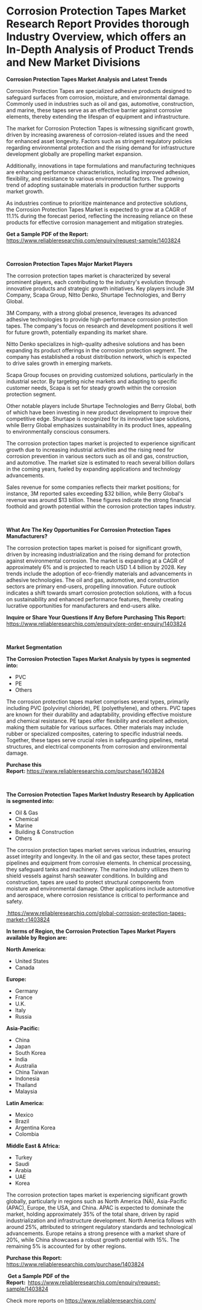 <p><h1>Corrosion Protection Tapes Market Research Report Provides thorough Industry Overview, which offers an In-Depth Analysis of Product Trends and New Market Divisions</h1></p><p><strong>Corrosion Protection Tapes Market Analysis and Latest Trends</strong></p>
<p><p>Corrosion Protection Tapes are specialized adhesive products designed to safeguard surfaces from corrosion, moisture, and environmental damage. Commonly used in industries such as oil and gas, automotive, construction, and marine, these tapes serve as an effective barrier against corrosive elements, thereby extending the lifespan of equipment and infrastructure. </p><p>The market for Corrosion Protection Tapes is witnessing significant growth, driven by increasing awareness of corrosion-related issues and the need for enhanced asset longevity. Factors such as stringent regulatory policies regarding environmental protection and the rising demand for infrastructure development globally are propelling market expansion. </p><p>Additionally, innovations in tape formulations and manufacturing techniques are enhancing performance characteristics, including improved adhesion, flexibility, and resistance to various environmental factors. The growing trend of adopting sustainable materials in production further supports market growth. </p><p>As industries continue to prioritize maintenance and protective solutions, the Corrosion Protection Tapes Market is expected to grow at a CAGR of 11.1% during the forecast period, reflecting the increasing reliance on these products for effective corrosion management and mitigation strategies.</p></p>
<p><strong>Get a Sample PDF of the Report:&nbsp;</strong> <a href="https://www.reliableresearchiq.com/enquiry/request-sample/1403824?utm_campaign=3298&utm_medium=2&utm_source=Github&utm_content=ia&utm_term=28032025&utm_id=corrosion-protection-tapes">https://www.reliableresearchiq.com/enquiry/request-sample/1403824</a></p>
<p>&nbsp;</p>
<p><strong>Corrosion Protection Tapes Major Market Players</strong></p>
<p><p>The corrosion protection tapes market is characterized by several prominent players, each contributing to the industry's evolution through innovative products and strategic growth initiatives. Key players include 3M Company, Scapa Group, Nitto Denko, Shurtape Technologies, and Berry Global.</p><p>3M Company, with a strong global presence, leverages its advanced adhesive technologies to provide high-performance corrosion protection tapes. The company's focus on research and development positions it well for future growth, potentially expanding its market share.</p><p>Nitto Denko specializes in high-quality adhesive solutions and has been expanding its product offerings in the corrosion protection segment. The company has established a robust distribution network, which is expected to drive sales growth in emerging markets.</p><p>Scapa Group focuses on providing customized solutions, particularly in the industrial sector. By targeting niche markets and adapting to specific customer needs, Scapa is set for steady growth within the corrosion protection segment.</p><p>Other notable players include Shurtape Technologies and Berry Global, both of which have been investing in new product development to improve their competitive edge. Shurtape is recognized for its innovative tape solutions, while Berry Global emphasizes sustainability in its product lines, appealing to environmentally conscious consumers.</p><p>The corrosion protection tapes market is projected to experience significant growth due to increasing industrial activities and the rising need for corrosion prevention in various sectors such as oil and gas, construction, and automotive. The market size is estimated to reach several billion dollars in the coming years, fueled by expanding applications and technology advancements.</p><p>Sales revenue for some companies reflects their market positions; for instance, 3M reported sales exceeding $32 billion, while Berry Global's revenue was around $13 billion. These figures indicate the strong financial foothold and growth potential within the corrosion protection tapes industry.</p></p>
<p>&nbsp;</p>
<p><strong>What Are The Key Opportunities For Corrosion Protection Tapes Manufacturers?</strong></p>
<p><p>The corrosion protection tapes market is poised for significant growth, driven by increasing industrialization and the rising demand for protection against environmental corrosion. The market is expanding at a CAGR of approximately 6% and is projected to reach USD 1.4 billion by 2028. Key trends include the adoption of eco-friendly materials and advancements in adhesive technologies. The oil and gas, automotive, and construction sectors are primary end-users, propelling innovation. Future outlook indicates a shift towards smart corrosion protection solutions, with a focus on sustainability and enhanced performance features, thereby creating lucrative opportunities for manufacturers and end-users alike.</p></p>
<p><strong>Inquire or Share Your Questions If Any Before Purchasing This Report:</strong> <a href="https://www.reliableresearchiq.com/enquiry/pre-order-enquiry/1403824?utm_campaign=3298&utm_medium=2&utm_source=Github&utm_content=ia&utm_term=28032025&utm_id=corrosion-protection-tapes">https://www.reliableresearchiq.com/enquiry/pre-order-enquiry/1403824</a></p>
<p>&nbsp;</p>
<p><strong>Market Segmentation</strong></p>
<p><strong>The Corrosion Protection Tapes Market Analysis by types is segmented into:</strong></p>
<p><ul><li>PVC</li><li>PE</li><li>Others</li></ul></p>
<p><p>The corrosion protection tapes market comprises several types, primarily including PVC (polyvinyl chloride), PE (polyethylene), and others. PVC tapes are known for their durability and adaptability, providing effective moisture and chemical resistance. PE tapes offer flexibility and excellent adhesion, making them suitable for various surfaces. Other materials may include rubber or specialized composites, catering to specific industrial needs. Together, these tapes serve crucial roles in safeguarding pipelines, metal structures, and electrical components from corrosion and environmental damage.</p></p>
<p><strong>Purchase this Report:&nbsp;</strong><a href="https://www.reliableresearchiq.com/purchase/1403824?utm_campaign=3298&utm_medium=2&utm_source=Github&utm_content=ia&utm_term=28032025&utm_id=corrosion-protection-tapes">https://www.reliableresearchiq.com/purchase/1403824</a></p>
<p>&nbsp;</p>
<p><strong>The Corrosion Protection Tapes Market Industry Research by Application is segmented into:</strong></p>
<p><ul><li>Oil & Gas</li><li>Chemical</li><li>Marine</li><li>Building & Construction</li><li>Others</li></ul></p>
<p><p>The corrosion protection tapes market serves various industries, ensuring asset integrity and longevity. In the oil and gas sector, these tapes protect pipelines and equipment from corrosive elements. In chemical processing, they safeguard tanks and machinery. The marine industry utilizes them to shield vessels against harsh seawater conditions. In building and construction, tapes are used to protect structural components from moisture and environmental damage. Other applications include automotive and aerospace, where corrosion resistance is critical to performance and safety.</p></p>
<p><a href="https://www.reliableresearchiq.com/global-corrosion-protection-tapes-market-r1403824?utm_campaign=3298&utm_medium=2&utm_source=Github&utm_content=ia&utm_term=28032025&utm_id=corrosion-protection-tapes">&nbsp;https://www.reliableresearchiq.com/global-corrosion-protection-tapes-market-r1403824</a></p>
<p><strong>In terms of Region, the Corrosion Protection Tapes Market Players available by Region are:</strong></p>
<p>
    <p> <strong> North America: </strong>
        <ul>
            <li>United States</li>
            <li>Canada</li>
        </ul>
        </p> 
    <p> <strong> Europe: </strong>
        <ul>
            <li>Germany</li>
            <li>France</li>
            <li>U.K.</li>
            <li>Italy</li>
            <li>Russia</li>
        </ul>
        </p> 
    <p> <strong> Asia-Pacific: </strong>
        <ul>
            <li>China</li>
            <li>Japan</li>
            <li>South Korea</li>
            <li>India</li>
            <li>Australia</li>
            <li>China Taiwan</li>
            <li>Indonesia</li>
            <li>Thailand</li>
            <li>Malaysia</li>
        </ul>
        </p> 
    <p> <strong> Latin America: </strong>
        <ul>
            <li>Mexico</li>
            <li>Brazil</li>
            <li>Argentina Korea</li>
            <li>Colombia</li>
        </ul>
        </p> 
    <p> <strong> Middle East & Africa: </strong>
        <ul>
            <li>Turkey</li>
            <li>Saudi</li>
            <li>Arabia</li>
            <li>UAE</li>
            <li>Korea</li>
        </ul>
    </p>
    </p>
<p><p>The corrosion protection tapes market is experiencing significant growth globally, particularly in regions such as North America (NA), Asia-Pacific (APAC), Europe, the USA, and China. APAC is expected to dominate the market, holding approximately 35% of the total share, driven by rapid industrialization and infrastructure development. North America follows with around 25%, attributed to stringent regulatory standards and technological advancements. Europe retains a strong presence with a market share of 20%, while China showcases a robust growth potential with 15%. The remaining 5% is accounted for by other regions.</p></p>
<p><strong>Purchase this Report: </strong><a href="https://www.reliableresearchiq.com/purchase/1403824?utm_campaign=3298&utm_medium=2&utm_source=Github&utm_content=ia&utm_term=28032025&utm_id=corrosion-protection-tapes">https://www.reliableresearchiq.com/purchase/1403824</a></p>
<p>&nbsp;<strong>Get a Sample PDF of the Report:&nbsp;&nbsp;</strong><a href="https://www.reliableresearchiq.com/enquiry/request-sample/1403824?utm_campaign=3298&utm_medium=2&utm_source=Github&utm_content=ia&utm_term=28032025&utm_id=corrosion-protection-tapes">https://www.reliableresearchiq.com/enquiry/request-sample/1403824</a></p>
<p><strong></strong></p>
<p>Check more reports on <a href="https://www.reliableresearchiq.com/?utm_campaign=3298&utm_medium=2&utm_source=Github&utm_content=ia&utm_term=28032025&utm_id=corrosion-protection-tapes">https://www.reliableresearchiq.com/</a></p>